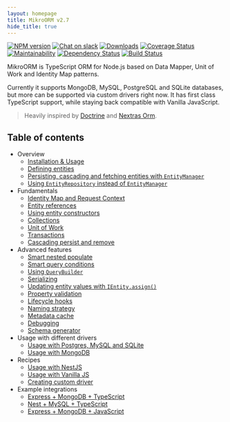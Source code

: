 ```yaml
---
layout: homepage
title: MikroORM v2.7
hide_title: true
---
```


[![NPM version](https://img.shields.io/npm/v/mikro-orm.svg)](https://www.npmjs.com/package/mikro-orm) [![Chat on slack](https://img.shields.io/badge/chat-on%20slack-blue.svg)](https://join.slack.com/t/mikroorm/shared_invite/enQtNTM1ODYzMzM4MDk3LTBmZDNlODBhYjcxNGZlMTkyYzJmODAwMDhjODc0ZTM2MzQ2Y2VkOGM0ODYzYTJjMDRiZDdjMmIxYjI2OTY0Y2U) [![Downloads](https://img.shields.io/npm/dm/mikro-orm.svg)](https://www.npmjs.com/package/mikro-orm) [![Coverage Status](https://img.shields.io/coveralls/mikro-orm/mikro-orm.svg)](https://coveralls.io/r/mikro-orm/mikro-orm?branch=master) [![Maintainability](https://api.codeclimate.com/v1/badges/27999651d3adc47cfa40/maintainability)](https://codeclimate.com/github/mikro-orm/mikro-orm/maintainability) [![Dependency Status](https://david-dm.org/mikro-orm/mikro-orm.svg)](https://david-dm.org/mikro-orm/mikro-orm) [![Build Status](https://github.com/mikro-orm/mikro-orm/workflows/tests/badge.svg?branch=master)](https://github.com/mikro-orm/mikro-orm/actions?workflow=tests)

MikroORM is TypeScript ORM for Node.js based on Data Mapper, Unit of Work and Identity Map patterns.

Currently it supports MongoDB, MySQL, PostgreSQL and SQLite databases, but more can be supported via custom drivers right now. It has first class TypeScript support, while staying back compatible with Vanilla JavaScript.

> Heavily inspired by [Doctrine](https://www.doctrine-project.org/) and [Nextras Orm](https://nextras.org/orm/).

## Table of contents

- Overview
  - [Installation & Usage](./installation.md)
  - [Defining entities](./defining-entities.md)
  - [Persisting, cascading and fetching entities with `EntityManager`](./entity-manager.md)
  - [Using `EntityRepository` instead of `EntityManager`](./repositories.md)
- Fundamentals
  - [Identity Map and Request Context](./identity-map)
  - [Entity references](./entity-references.md)
  - [Using entity constructors](./entity-constructors.md)
  - [Collections](./collections.md)
  - [Unit of Work](./unit-of-work.md)
  - [Transactions](transactions.md)
  - [Cascading persist and remove](./cascading.md)
- Advanced features
  - [Smart nested populate](./nested-populate.md)
  - [Smart query conditions](./query-conditions.md)
  - [Using `QueryBuilder`](./query-builder.md)
  - [Serializing](serializing.md)
  - [Updating entity values with `IEntity.assign()`](./entity-helper.md)
  - [Property validation](property-validation.md)
  - [Lifecycle hooks](./lifecycle-hooks.md)
  - [Naming strategy](./naming-strategy.md)
  - [Metadata cache](./metadata-cache.md)
  - [Debugging](./debugging.md)
  - [Schema generator](schema-generator.md)
- Usage with different drivers
  - [Usage with Postgres, MySQL and SQLite](./usage-with-sql.md)
  - [Usage with MongoDB](./usage-with-mongo.md)
- Recipes
  - [Usage with NestJS](./usage-with-nestjs.md)
  - [Usage with Vanilla JS](./usage-with-js.md)
  - [Creating custom driver](./custom-driver.md)
- Example integrations
  - [Express + MongoDB + TypeScript](https://github.com/mikro-orm/mikro-orm-examples/tree/master/express-ts)
  - [Nest + MySQL + TypeScript](https://github.com/mikro-orm/mikro-orm-examples/tree/master/nest)
  - [Express + MongoDB + JavaScript](https://github.com/mikro-orm/mikro-orm-examples/tree/master/express-js)
